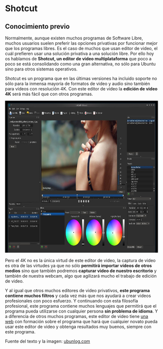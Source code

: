 
# Shotcut

## Conocimiento previo

Normalmente, aunque existen muchos programas de Software Libre, muchos usuarios suelen preferir las opciones privativas por funcionar mejor que los programas libres. Es el caso de muchos que usan editor de video, el cuál prefieren usar una solución privativa a una solución libre. Por ello hoy os hablamos de **Shotcut, un editor de video multiplataforma** que poco a poco se está consolidando como una gran alternativa, no sólo para Ubuntu sino para otros sistemas operativos.

Shotcut es un programa que en las últimas versiones ha incluido soporte no sólo para la inmensa mayoría de formatos de video y audio sino también para vídeos con resolución 4K. Con este editor de video la **edición de video 4K** será más fácil que con otros programas.

<img src="img/shotcut.jpg" height="500" />

Pero el 4K no es la única virtud de este editor de video, la captura de video es otra de las virtudes ya que no sólo **permitirá importar vídeos de otros medios** sino que también podremos **capturar video de nuestro escritorio** y también de nuestra webcam, algo que agilizará mucho el trabajo de edición de video.

Y al igual que otros muchos editores de video privativos, **este programa contiene muchos filtros** y cada vez más que nos ayudará a crear videos profesionales con poco esfuerzo. Y continuando con esta filosofía profesional, este programa contiene muchos lenguajes que permitirá que el programa pueda utilizarse con cualquier persona **sin problema de idioma**. Y a diferencia de otros muchos programas, este editor de video tiene [una web](http://www.shotcut.org/bin/view/Shotcut/WebHome) con formación sobre el programa que hará que cualquier novato pueda usar este editor de video y obtenga resultados muy buenos, siempre con este programa.

Fuente del texto y la imagen: [ubunlog.com](http://ubunlog.com/shotcut-un-impresionante-editor-de-video/)

